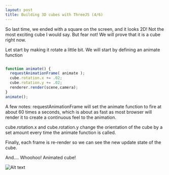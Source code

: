```yaml
---
layout: post
title: Building 3D cubes with ThreeJS (4/6)
---
```


So last time, we ended with a square on the screen, and it looks 2D! Not the most exciting cube I would say. But fear not! We will prove that it is a cube right now.

Let start by making it rotate a little bit. We will start by defining an animate function

```javascript 

function animate() {
  requestAnimationFrame( animate );
  cube.rotation.x += .02;
  cube.rotation.y += .02;
  renderer.render(scene,camera);
}
animate();

```

A few notes: 
  requestAnimationFrame will set the animate function to fire at about 60 times a seconds, which is about as fast as most browser will render it to create a continuous feel to the animation.

  cube.rotation.x and cube.rotation.y change the orientation of the cube by a set amount every time the animate function is called. 

  Finally, each frame is re-render so we can see the new update state of the cube.

And.... Whoohoo! Animated cube!

![Alt text](http://i.imgur.com/0rJdqb5.gif)